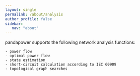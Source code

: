 ```yaml
---
layout: single
permalink: /about/analysis
author_profile: false
sidebar:
   nav: "about" 
---
```

	
pandapower supports the following network analysis functions:

	- power flow
	- optimal power flow
	- state estimation
	- short-circuit calculation according to IEC 60909
	- topological graph searches